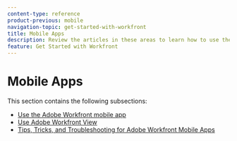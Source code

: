 ```yaml
---
content-type: reference
product-previous: mobile
navigation-topic: get-started-with-workfront
title: Mobile Apps
description: Review the articles in these areas to learn how to use the Adobe Workfront mobile apps.
feature: Get Started with Workfront
---
```


# Mobile Apps

This section contains the following subsections:

* [Use the Adobe Workfront mobile app](../../workfront-basics/mobile-apps/using-the-workfront-mobile-app/use-the-mobile-app.md) 
* [Use Adobe Workfront View](../../workfront-basics/mobile-apps/using-workfront-view/use-workfront-view.md) 
* [Tips, Tricks, and Troubleshooting for Adobe Workfront Mobile Apps](../../workfront-basics/mobile-apps/tips-tricks-and-troubleshooting/tips-tricks-and-troubleshooting-mobile.md)

